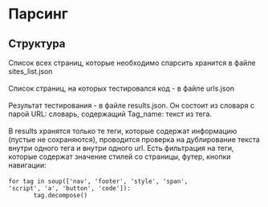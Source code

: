 #  Парсинг

## Структура
Список всех страниц, которые необходимо спарсить хранится в файле sites_list.json <br><br>
Список страниц, на которых тестировался код - в файле urls.json <br><br>
Результат тестирования - в файле results.json. Он состоит из словаря с парой URL: словарь, 
содержащий Tag_name: текст из тега. <br><br>
В results хранятся только те теги, которые содержат информацию (пустые не сохраняются), проводится проверка на дублирование текста внутри одного тега и внутри одного url. Есть фильтрация на теги, которые содержат значение стилей со страницы, футер, кнопки навигации: <br><br>
<code>for tag in soup(['nav', 'footer', 'style', 'span', 'script', 'a', 'button', 'code']): <br>
        &nbsp;&nbsp;&nbsp;&nbsp;&nbsp;&nbsp;tag.decompose()</cobe>
